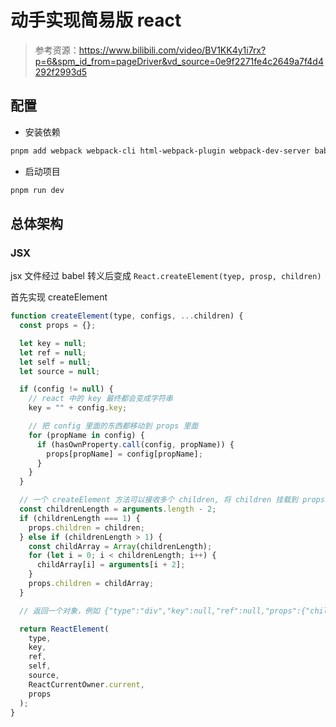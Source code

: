 # 动手实现简易版 react

> 参考资源：https://www.bilibili.com/video/BV1KK4y1i7rx?p=6&spm_id_from=pageDriver&vd_source=0e9f2271fe4c2649a7f4d4292f2993d5

## 配置

- 安装依赖

```bash
pnpm add webpack webpack-cli html-webpack-plugin webpack-dev-server babel-loader @babel/core @babel/preset-env @babel/preset-react
```

- 启动项目

```bash
pnpm run dev
```

## 总体架构



### JSX

jsx 文件经过 babel 转义后变成 `React.createElement(tyep, prosp, children)`

首先实现 createElement

```js
function createElement(type, configs, ...children) {
  const props = {};

  let key = null;
  let ref = null;
  let self = null;
  let source = null;

  if (config != null) {
    // react 中的 key 最终都会变成字符串
    key = "" + config.key;

    // 把 config 里面的东西都移动到 props 里面
    for (propName in config) {
      if (hasOwnProperty.call(config, propName)) {
        props[propName] = config[propName];
      }
    }
  }

  // 一个 createElement 方法可以接收多个 children, 将 children 挂载到 props 里面
  const childrenLength = arguments.length - 2;
  if (childrenLength === 1) {
    props.children = children;
  } else if (childrenLength > 1) {
    const childArray = Array(childrenLength);
    for (let i = 0; i < childrenLength; i++) {
      childArray[i] = arguments[i + 2];
    }
    props.children = childArray;
  }

  // 返回一个对象，例如 {"type":"div","key":null,"ref":null,"props":{"children":"Hello World"},"_owner":null}

  return ReactElement(
    type,
    key,
    ref,
    self,
    source,
    ReactCurrentOwner.current,
    props
  );
}
```
